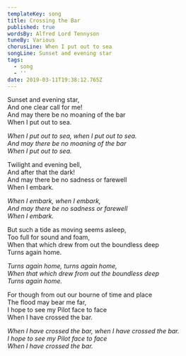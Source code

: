 ```yaml
---
templateKey: song
title: Crossing the Bar
published: true
wordsBy: Alfred Lord Tennyson
tuneBy: Various
chorusLine: When I put out to sea
songLine: Sunset and evening star
tags:
  - song
  - ''
date: 2019-03-11T19:38:12.765Z
---
```

Sunset and evening star,\
And one clear call for me!\
And may there be no moaning of the bar\
When I put out to sea.

_When I put out to sea, when I put out to sea._\
_And may there be no moaning of the bar_\
_When I put out to sea._

Twilight and evening bell,\
And after that the dark!\
And may there be no sadness or farewell\
When I embark.

_When I embark, when I embark,_\
_And may there be no sadness or farewell_\
_When I embark._

But such a tide as moving seems asleep,\
Too full for sound and foam,\
When that which drew from out the boundless deep\
Turns again home.

_Turns again home, turns again home,_\
_When that which drew from out the boundless deep_\
_Turns again home._

For though from out our bourne of time and place\
The flood may bear me far,\
I hope to see my Pilot face to face\
When I have crossed the bar.

_When I have crossed the bar, when I have crossed the bar._\
_I hope to see my Pilot face to face_\
_When I have crossed the bar._

